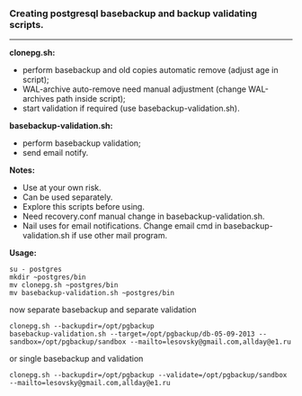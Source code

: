 ### Creating postgresql basebackup and backup validating scripts.
------

**clonepg.sh:**
- perform basebackup and old copies automatic remove (adjust age in script);
- WAL-archive auto-remove need manual adjustment (change WAL-archives path inside script);
- start validation if required (use basebackup-validation.sh).

**basebackup-validation.sh:**
- perform basebackup validation;
- send email notify.

**Notes:**
- Use at your own risk.
- Can be used separately. 
- Explore this scripts before using.
- Need recovery.conf manual change in basebackup-validation.sh.
- Nail uses for email notifications. Change email cmd in basebackup-validation.sh if use other mail program.

**Usage:**

    su - postgres
    mkdir ~postgres/bin
    mv clonepg.sh ~postgres/bin
    mv basebackup-validation.sh ~postgres/bin

now separate basebackup and separate validation

    clonepg.sh --backupdir=/opt/pgbackup 
    basebackup-validation.sh --target=/opt/pgbackup/db-05-09-2013 --sandbox=/opt/pgbackup/sandbox --mailto=lesovsky@gmail.com,allday@e1.ru

or single basebackup and validation

    clonepg.sh --backupdir=/opt/pgbackup --validate=/opt/pgbackup/sandbox --mailto=lesovsky@gmail.com,allday@e1.ru
